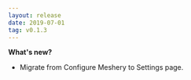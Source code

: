 ```yaml
---
layout: release
date: 2019-07-01
tag: v0.1.3
---
```


**What's new?**

- Migrate from Configure Meshery to Settings page.
